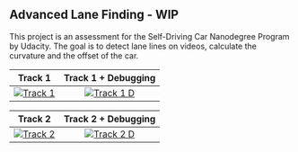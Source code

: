 ## Advanced Lane Finding - WIP

This project is an assessment for the Self-Driving Car Nanodegree Program by Udacity. The goal is to detect lane lines on videos, calculate the curvature and the offset of the car.


Track 1                       |  Track 1 + Debugging
:----------------------------:|:------------------------------:
[![Track 1](http://img.youtube.com/vi/IrW4YQ9iKRY/0.jpg)](http://www.youtube.com/watch?v=IrW4YQ9iKRY) | [![Track 1 D](http://img.youtube.com/vi/sU_SbmkqLMs/0.jpg)](http://www.youtube.com/watch?v=sU_SbmkqLMs) 


Track 2                      |  Track 2 + Debugging
:----------------------------:|:------------------------------:
[![Track 2](http://img.youtube.com/vi/gPTx25qRpOY/0.jpg)](http://www.youtube.com/watch?v=gPTx25qRpOY) | [![Track 2 D](http://img.youtube.com/vi/5oFHE803Hyw/0.jpg)](http://www.youtube.com/watch?v=5oFHE803Hyw) 
